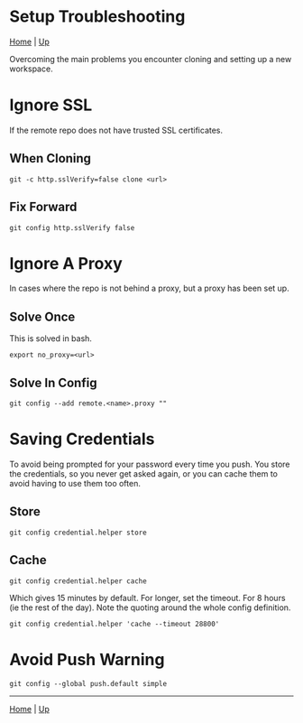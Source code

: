 # Setup Troubleshooting

[Home](../index) | [Up](git-index)

Overcoming the main problems you encounter cloning and setting up a new workspace.

# Ignore SSL
If the remote repo does not have trusted SSL certificates.
## When Cloning
```
git -c http.sslVerify=false clone <url>
```

## Fix Forward
```
git config http.sslVerify false
```
# Ignore A Proxy
In cases where the repo is not behind a proxy, but a proxy has been set up.

## Solve Once
This is solved in bash.
```
export no_proxy=<url>
```

## Solve In Config
```
git config --add remote.<name>.proxy ""
```

# Saving Credentials
To avoid being prompted for your password every time you push. You store the credentials, so you never get asked again, or you can cache them to avoid having to use them too often.

## Store
```
git config credential.helper store
```

## Cache
```
git config credential.helper cache
```
Which gives 15 minutes by default. For longer, set the timeout. For 8 hours (ie the rest of the day). Note the quoting around the whole config definition.
```
git config credential.helper 'cache --timeout 28800'
```

# Avoid Push Warning
```
git config --global push.default simple
```
---
[Home](../index.md) | [Up](git-index.md)
